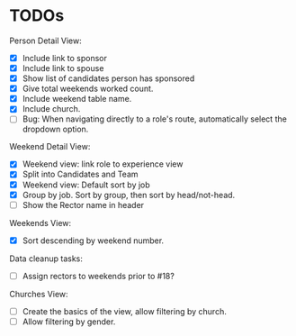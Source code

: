# TODOs

Person Detail View:
- [x] Include link to sponsor
- [x] Include link to spouse
- [x] Show list of candidates person has sponsored
- [x] Give total weekends worked count.
- [x] Include weekend table name.
- [x] Include church.
- [ ] Bug: When navigating directly to a role's route, automatically select the dropdown option.

Weekend Detail View:
- [x] Weekend view: link role to experience view
- [x] Split into Candidates and Team
- [x] Weekend view: Default sort by job
- [x] Group by job. Sort by group, then sort by head/not-head.
- [ ] Show the Rector name in header

Weekends View:
- [x] Sort descending by weekend number.

Data cleanup tasks:
- [ ] Assign rectors to weekends prior to #18?

Churches View:
- [ ] Create the basics of the view, allow filtering by church.
- [ ] Allow filtering by gender.